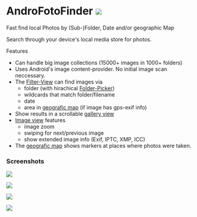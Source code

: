 # AndroFotoFinder ![](https://raw.githubusercontent.com/k3b/AndroFotoFinder/master/app/src/main/res/drawable-hdpi/foto_gallery.png)

Fast find local Photos by (Sub-)Folder, Date and/or geographic Map

Search through your device's local media store for photos.

Features

* Can handle big image collections (15000+ images in 1000+ folders)
* Uses Android's image content-provider. No initial image scan neccessary.
* The [Filter-View](https://github.com/k3b/AndroFotoFinder/wiki/Filter-View) can find images via
    * folder (with hirachical [Folder-Picker](https://github.com/k3b/AndroFotoFinder/wiki/Folder-Picker))
    * wildcards that match folder/filename
    * date
    * area in [geografic map](https://github.com/k3b/AndroFotoFinder/wiki/geographic-map) (if image has gps-exif info)
* Show results in a scrollable [gallery view](https://github.com/k3b/AndroFotoFinder/wiki/Gallery-View)
* [Image view](https://github.com/k3b/AndroFotoFinder/wiki/Image-View) features
    * image zoom
    * swiping for next/previous image
    * show extended image info (Exif, IPTC, XMP, ICC)
* The [geografic map](https://github.com/k3b/AndroFotoFinder/wiki/geographic-map) shows markers at places where photos were taken.

### Screenshots

![](https://raw.githubusercontent.com/k3b/AndroFotoFinder/master/wiki/png/Gallery.png)

![](https://raw.githubusercontent.com/k3b/AndroFotoFinder/master/wiki/png/SelectArea.png)

![](https://raw.githubusercontent.com/k3b/AndroFotoFinder/master/wiki/png/FolderPicker.png)

![](https://raw.githubusercontent.com/k3b/AndroFotoFinder/master/wiki/png/Filter.png) 
 